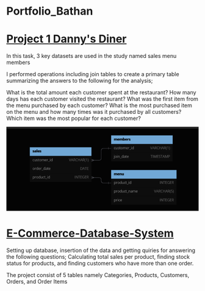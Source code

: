 # Portfolio_Bathan


# [Project 1 Danny's Diner](https://github.com/Bossfight123/Database-1/branches) 
In this task, 3 key datasets are used in the study named sales menu members

I performed operations including join tables to create a primary table summarizing the answers to the following for the analysis;

What is the total amount each customer spent at the restaurant? How many days has each customer visited the restaurant? What was the first item from the menu purchased by each customer? What is the most purchased item on the menu and how many times was it purchased by all customers? Which item was the most popular for each customer?

![](/Database1_Diagram.png)

# [E-Commerce-Database-System](https://github.com/Bossfight123/E-Commerce-Database-System)

Setting up database, insertion of the data and getting quiries for answering the following questions; Calculating total sales per product, finding stock status for products, and finding customers who have more than one order.

The project consist of 5 tables namely Categories, Products, Customers, Orders, and Order Items
